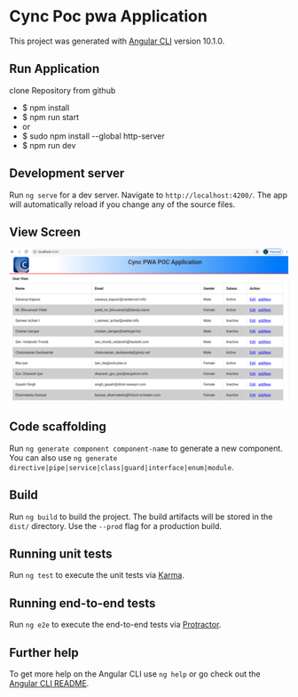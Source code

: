 # Cync Poc  pwa Application

This project was generated with [Angular CLI](https://github.com/angular/angular-cli) version 10.1.0.

## Run Application
clone Repository from github

- $ npm install
- $ npm run start
-    or
- $ sudo npm install --global http-server
- $ npm run dev

## Development server

Run `ng serve` for a dev server. Navigate to `http://localhost:4200/`. The app will automatically reload if you change any of the source files.

## View Screen
<p>
<img src ="https://github.com/rsurendraidexcel/tensoregoTest/blob/master/src/assets/images/view-page.png"/>
</p>



## Code scaffolding

Run `ng generate component component-name` to generate a new component. You can also use `ng generate directive|pipe|service|class|guard|interface|enum|module`.

## Build

Run `ng build` to build the project. The build artifacts will be stored in the `dist/` directory. Use the `--prod` flag for a production build.

## Running unit tests

Run `ng test` to execute the unit tests via [Karma](https://karma-runner.github.io).

## Running end-to-end tests

Run `ng e2e` to execute the end-to-end tests via [Protractor](http://www.protractortest.org/).

## Further help

To get more help on the Angular CLI use `ng help` or go check out the [Angular CLI README](https://github.com/angular/angular-cli/blob/master/README.md).
